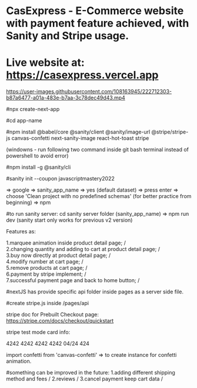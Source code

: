 # CasExpress - E-Commerce website with payment feature achieved, with Sanity and Stripe usage.

# Live website at: https://casexpress.vercel.app


https://user-images.githubusercontent.com/108163945/222712303-b87a6477-a01a-483e-b7aa-3c78dec49d43.mp4



#npx create-next-app

#cd app-name

#npm install @babel/core @sanity/client @sanity/image-url @stripe/stripe-js canvas-confetti next-sanity-image react-hot-toast stripe

(windowns - run following two command inside git bash terminal instead of powershell to avoid error)

#npm install -g @sanity/cli

#sanity init --coupon javascriptmastery2022

=> google => sanity_app_name => yes (default dataset) => press enter => choose 'Clean project with no predefined schemas' (for better practice from beginning) => npm

#to run sanity server: cd sanity server folder (sanity_app_name) => npm run dev (sanity start only works for previous v2 version)

Features as:

1.marquee animation inside product detail page; /  
2.changing quantity and adding to cart at product detail page; /  
3.buy now directly at product detail page; /  
4.modify number at cart page; /  
5.remove products at cart page; /  
6.payment by stripe implement; /  
7.successful payment page and back to home button; /

#nextJS has provide specific api folder inside pages as a server side file.

#create stripe.js inside /pages/api

stripe doc for Prebuilt Checkout page: https://stripe.com/docs/checkout/quickstart

stripe test mode card info:

4242 4242 4242 4242 04/24 424

import confetti from 'canvas-confetti' => to create instance for confetti animation.

#something can be improved in the future:
1.adding different shipping method and fees /
2.reviews /
3.cancel payment keep cart data /
